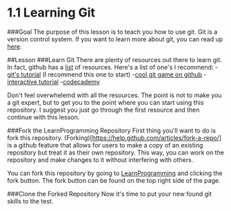 # 1.1 Learning Git
###Goal
The purpose of this lesson is to teach you how to use git. Git is a version control system. If you want to learn more about git, you can read up [here](https://git-scm.com/book/en/v2/Getting-Started-About-Version-Control).

##Lesson
###Learn Git
There are plenty of resources out there to learn git. In fact, github has a [list](https://help.github.com/articles/good-resources-for-learning-git-and-github/) of resources. Here's a list of one's I recommend:
-[git's tutorial](https://try.github.io/levels/1/challenges/1) (I recommend this one to start)
-[cool git game on github](https://github.com/git-game/git-game)
-[interactive tutorial](http://pcottle.github.io/learnGitBranching/)
-[codecademy](https://www.codecademy.com/learn/learn-git)

Don't feel overwhelemd with all the resources. The point is not to make you a git expert, but to get you to the point where you can start using this repository. I suggest you just go through the first resource and then continue with this lesson.

###Fork the LearnProgramming Repository
First thing you'll want to do is fork this repository. (Forking)[https://help.github.com/articles/fork-a-repo/] is a github feature that allows for users to make a copy of an existing repository but treat it as their own repository. This way, you can work on the repository and make changes to it without interfering with others.

You can fork this repository by going to [LearnProgramming](https://github.com/hispanasian/LearnProgramming) and clicking the fork button. The fork button can be found on the top right side of the page.

###Clone the Forked Repository
Now it's time to put your new found git skills to the test.
